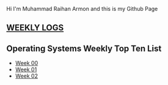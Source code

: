 Hi I'm Muhammad Raihan Armon and this is my Github Page

## [WEEKLY LOGS](log/)

## Operating Systems Weekly Top Ten List 
* [Week 00](W00/) 
* [Week 01](W01/) 
* [Week 02](W02/) 

